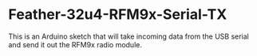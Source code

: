 # Feather-32u4-RFM9x-Serial-TX
This is an Arduino sketch that will take incoming data from the USB serial and send it out the RFM9x radio module.
